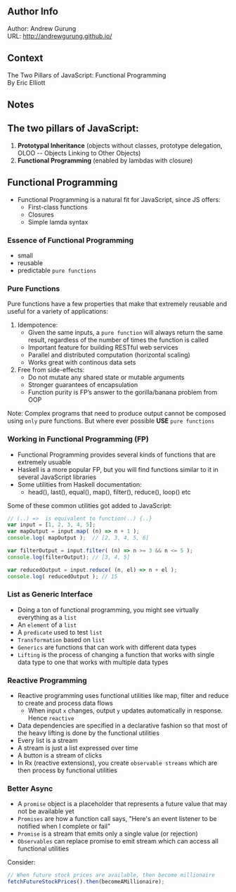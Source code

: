 
Author Info
-----------
Author: Andrew Gurung <br>
URL: http://andrewgurung.github.io/

Context
-------
The Two Pillars of JavaScript: Functional Programming <br>
By Eric Elliott

Notes
-----

## The two pillars of JavaScript:

1. **Prototypal Inheritance** (objects without classes, prototype delegation, OLOO -- Objects Linking to Other Objects)
2. **Functional Programming** (enabled by lambdas with closure)

## Functional Programming
- Functional Programming is a natural fit for JavaScript, since JS offers:
  - First-class functions
  - Closures
  - Simple lamda syntax

### Essence of Functional Programming
- small
- reusable
- predictable `pure functions`

### Pure Functions
Pure functions have a few properties that make that extremely reusable and useful for a variety of applications:

1. Idempotence:  
   - Given the same inputs, a `pure function` will always return the same result, regardless of the number of times the function is called
   - Important feature for building RESTful web services
   - Parallel and distributed computation (horizontal scaling)
   - Works great with continous data sets
2. Free from side-effects:  
   - Do not mutate any shared state or mutable arguments
   - Stronger guarantees of encapsulation
   - Function purity is FP’s answer to the gorilla/banana problem from OOP

Note: Complex programs that need to produce output cannot be composed using `only` pure functions. But where ever possible **USE** `pure functions`

### Working in Functional Programming (FP)
- Functional Programming provides several kinds of functions that are extremely usuable
- Haskell is a more popular FP, but you will find functions similar to it in several JavaScript libraries
- Some utilities from Haskell documentation:
  - head(), last(), equal(), map(), filter(), reduce(), loop() etc

Some of these common utilities got added to JavaScript:

```js
// (..) =>  is equivalent to function(..) {..}
var input = [1, 2, 3, 4, 5];
var mapOutput = input.map( (n) => n + 1 );
console.log( mapOutput );  // [2, 3, 4, 5, 6]

var filterOutput = input.filter( (n) => n >= 3 && n <= 5 );
console.log(filterOutput); // [3, 4, 5]

var reducedOutput = input.reduce( (n, el) => n + el );
console.log( reducedOutput ); // 15
```

### List as Generic Interface
- Doing a ton of functional programming, you might see virtually everything as a `list`
- An `element` of a `list`
- A `predicate` used to test `list`
- `Transformation` based on `list`
- `Generics` are functions that can work with different data types
- `Lifting` is the process of changing a function that works with single data type to one that works with multiple data types

### Reactive Programming
- Reactive programming uses functional utilities like map, filter and reduce to create and process data flows
  - When input `x` changes, output `y` updates automatically in response. Hence `reactive`
- Data dependencies are specified in a declarative fashion so that most of the heavy lifting is done by the functional utilities
- Every list is a stream
- A stream is just a list expressed over time
- A button is a stream of clicks
- In Rx (reactive extensions), you create `observable streams` which are then process by functional utilities

### Better Async
- A `promise` object is a placeholder that represents a future value that may not be available yet
- `Promises` are how a function call says, "Here's an event listener to be notified when I complete or fail"
- `Promise` is a stream that emits only a single value (or rejection)
- `Observables` can replace promise to emit stream which can access all functional utilities

Consider:

```js
// When future stock prices are available, then become millionaire
fetchFutureStockPrices().then(becomeAMillionaire);
```
